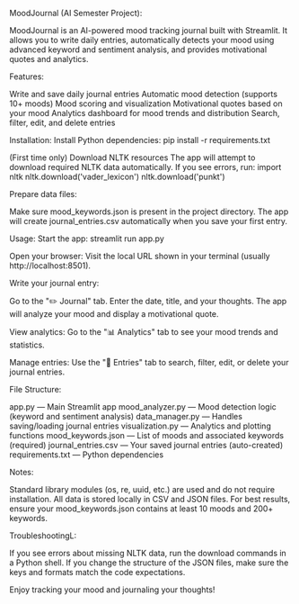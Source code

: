 MoodJournal (AI Semester Project): 

MoodJournal is an AI-powered mood tracking journal built with Streamlit. It allows you to write daily entries, automatically detects your mood using advanced keyword and sentiment analysis, and provides motivational quotes and analytics.

Features:

Write and save daily journal entries
Automatic mood detection (supports 10+ moods)
Mood scoring and visualization
Motivational quotes based on your mood
Analytics dashboard for mood trends and distribution
Search, filter, edit, and delete entries


Installation:
Install Python dependencies:
pip install -r requirements.txt



(First time only) Download NLTK resources
The app will attempt to download required NLTK data automatically. If you see errors, run:
import nltk
nltk.download('vader_lexicon')
nltk.download('punkt')



Prepare data files:

Make sure mood_keywords.json is present in the project directory.
The app will create journal_entries.csv automatically when you save your first entry.


Usage:
Start the app:
streamlit run app.py


Open your browser:
Visit the local URL shown in your terminal (usually http://localhost:8501).


Write your journal entry:

Go to the "✏️ Journal" tab.
Enter the date, title, and your thoughts.
The app will analyze your mood and display a motivational quote.



View analytics:
Go to the "📊 Analytics" tab to see your mood trends and statistics.



Manage entries:
Use the "📝 Entries" tab to search, filter, edit, or delete your journal entries.


File Structure:

app.py — Main Streamlit app
mood_analyzer.py — Mood detection logic (keyword and sentiment analysis)
data_manager.py — Handles saving/loading journal entries
visualization.py — Analytics and plotting functions
mood_keywords.json — List of moods and associated keywords (required)
journal_entries.csv — Your saved journal entries (auto-created)
requirements.txt — Python dependencies


Notes:

Standard library modules (os, re, uuid, etc.) are used and do not require installation.
All data is stored locally in CSV and JSON files.
For best results, ensure your mood_keywords.json contains at least 10 moods and 200+ keywords.


TroubleshootingL:

If you see errors about missing NLTK data, run the download commands in a Python shell.
If you change the structure of the JSON files, make sure the keys and formats match the code expectations.


Enjoy tracking your mood and journaling your thoughts!
